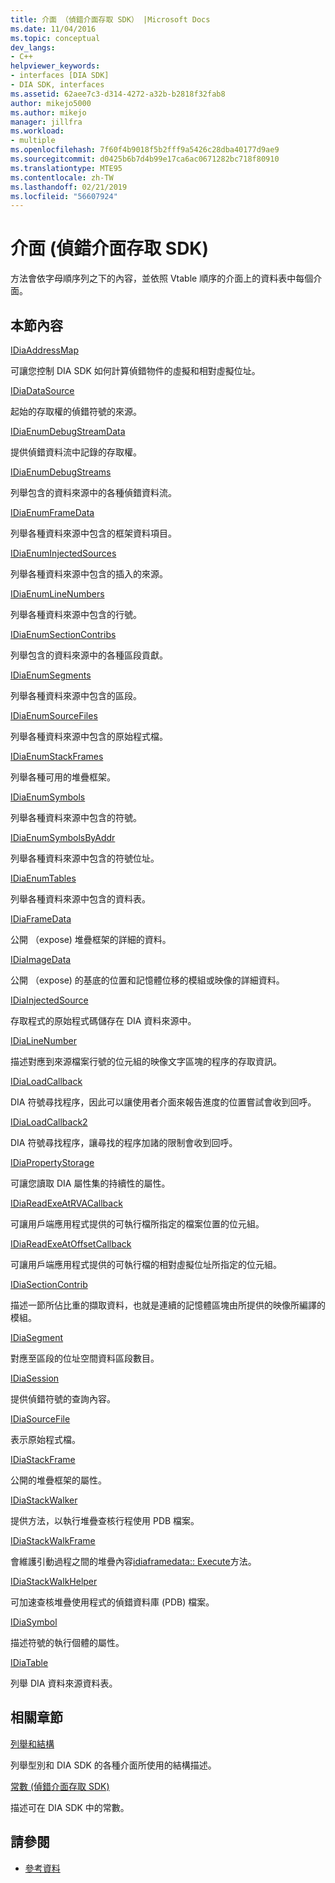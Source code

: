 ```yaml
---
title: 介面 （偵錯介面存取 SDK） |Microsoft Docs
ms.date: 11/04/2016
ms.topic: conceptual
dev_langs:
- C++
helpviewer_keywords:
- interfaces [DIA SDK]
- DIA SDK, interfaces
ms.assetid: 62aee7c3-d314-4272-a32b-b2818f32fab8
author: mikejo5000
ms.author: mikejo
manager: jillfra
ms.workload:
- multiple
ms.openlocfilehash: 7f60f4b9018f5b2fff9a5426c28dba40177d9ae9
ms.sourcegitcommit: d0425b6b7d4b99e17ca6ac0671282bc718f80910
ms.translationtype: MTE95
ms.contentlocale: zh-TW
ms.lasthandoff: 02/21/2019
ms.locfileid: "56607924"
---
```

# <a name="interfaces-debug-interface-access-sdk"></a>介面 (偵錯介面存取 SDK)
方法會依字母順序列之下的內容，並依照 Vtable 順序的介面上的資料表中每個介面。

## <a name="in-this-section"></a>本節內容

[IDiaAddressMap](../../debugger/debug-interface-access/idiaaddressmap.md)

可讓您控制 DIA SDK 如何計算偵錯物件的虛擬和相對虛擬位址。

[IDiaDataSource](../../debugger/debug-interface-access/idiadatasource.md)

起始的存取權的偵錯符號的來源。

[IDiaEnumDebugStreamData](../../debugger/debug-interface-access/idiaenumdebugstreamdata.md)

提供偵錯資料流中記錄的存取權。

[IDiaEnumDebugStreams](../../debugger/debug-interface-access/idiaenumdebugstreams.md)

列舉包含的資料來源中的各種偵錯資料流。

[IDiaEnumFrameData](../../debugger/debug-interface-access/idiaenumframedata.md)

列舉各種資料來源中包含的框架資料項目。

[IDiaEnumInjectedSources](../../debugger/debug-interface-access/idiaenuminjectedsources.md)

列舉各種資料來源中包含的插入的來源。

[IDiaEnumLineNumbers](../../debugger/debug-interface-access/idiaenumlinenumbers.md)

列舉各種資料來源中包含的行號。

[IDiaEnumSectionContribs](../../debugger/debug-interface-access/idiaenumsectioncontribs.md)

列舉包含的資料來源中的各種區段貢獻。

[IDiaEnumSegments](../../debugger/debug-interface-access/idiaenumsegments.md)

列舉各種資料來源中包含的區段。

[IDiaEnumSourceFiles](../../debugger/debug-interface-access/idiaenumsourcefiles.md)

列舉各種資料來源中包含的原始程式檔。

[IDiaEnumStackFrames](../../debugger/debug-interface-access/idiaenumstackframes.md)

列舉各種可用的堆疊框架。

[IDiaEnumSymbols](../../debugger/debug-interface-access/idiaenumsymbols.md)

列舉各種資料來源中包含的符號。

[IDiaEnumSymbolsByAddr](../../debugger/debug-interface-access/idiaenumsymbolsbyaddr.md)

列舉各種資料來源中包含的符號位址。

[IDiaEnumTables](../../debugger/debug-interface-access/idiaenumtables.md)

列舉各種資料來源中包含的資料表。

[IDiaFrameData](../../debugger/debug-interface-access/idiaframedata.md)

公開 （expose) 堆疊框架的詳細的資料。

[IDiaImageData](../../debugger/debug-interface-access/idiaimagedata.md)

公開 （expose) 的基底的位置和記憶體位移的模組或映像的詳細資料。

[IDiaInjectedSource](../../debugger/debug-interface-access/idiainjectedsource.md)

存取程式的原始程式碼儲存在 DIA 資料來源中。

[IDiaLineNumber](../../debugger/debug-interface-access/idialinenumber.md)

描述對應到來源檔案行號的位元組的映像文字區塊的程序的存取資訊。

[IDiaLoadCallback](../../debugger/debug-interface-access/idialoadcallback.md)

DIA 符號尋找程序，因此可以讓使用者介面來報告進度的位置嘗試會收到回呼。

[IDiaLoadCallback2](../../debugger/debug-interface-access/idialoadcallback2.md)

DIA 符號尋找程序，讓尋找的程序加諸的限制會收到回呼。

[IDiaPropertyStorage](../../debugger/debug-interface-access/idiapropertystorage.md)

可讓您讀取 DIA 屬性集的持續性的屬性。

[IDiaReadExeAtRVACallback](../../debugger/debug-interface-access/idiareadexeatrvacallback.md)

可讓用戶端應用程式提供的可執行檔所指定的檔案位置的位元組。

[IDiaReadExeAtOffsetCallback](../../debugger/debug-interface-access/idiareadexeatoffsetcallback.md)

可讓用戶端應用程式提供的可執行檔的相對虛擬位址所指定的位元組。

[IDiaSectionContrib](../../debugger/debug-interface-access/idiasectioncontrib.md)

描述一節所佔比重的擷取資料，也就是連續的記憶體區塊由所提供的映像所編譯的模組。

[IDiaSegment](../../debugger/debug-interface-access/idiasegment.md)

對應至區段的位址空間資料區段數目。

[IDiaSession](../../debugger/debug-interface-access/idiasession.md)

提供偵錯符號的查詢內容。

[IDiaSourceFile](../../debugger/debug-interface-access/idiasourcefile.md)

表示原始程式檔。

[IDiaStackFrame](../../debugger/debug-interface-access/idiastackframe.md)

公開的堆疊框架的屬性。

[IDiaStackWalker](../../debugger/debug-interface-access/idiastackwalker.md)

提供方法，以執行堆疊查核行程使用 PDB 檔案。

[IDiaStackWalkFrame](../../debugger/debug-interface-access/idiastackwalkframe.md)

會維護引動過程之間的堆疊內容[idiaframedata:: Execute](../../debugger/debug-interface-access/idiaframedata-execute.md)方法。

[IDiaStackWalkHelper](../../debugger/debug-interface-access/idiastackwalkhelper.md)

可加速查核堆疊使用程式的偵錯資料庫 (PDB) 檔案。

[IDiaSymbol](../../debugger/debug-interface-access/idiasymbol.md)

描述符號的執行個體的屬性。

[IDiaTable](../../debugger/debug-interface-access/idiatable.md)

列舉 DIA 資料來源資料表。

## <a name="related-sections"></a>相關章節
[列舉和結構](../../debugger/debug-interface-access/enumerations-and-structures.md)

列舉型別和 DIA SDK 的各種介面所使用的結構描述。

[常數 (偵錯介面存取 SDK)](../../debugger/debug-interface-access/constants-debug-interface-access-sdk.md)

描述可在 DIA SDK 中的常數。

## <a name="see-also"></a>請參閱

- [參考資料](../../debugger/debug-interface-access/debug-interface-access-sdk-reference.md)